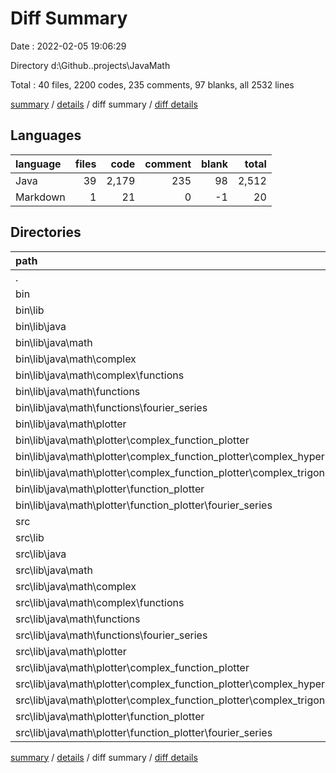 # Diff Summary

Date : 2022-02-05 19:06:29

Directory d:\Github\..projects\JavaMath

Total : 40 files,  2200 codes, 235 comments, 97 blanks, all 2532 lines

[summary](results.md) / [details](details.md) / diff summary / [diff details](diff-details.md)

## Languages
| language | files | code | comment | blank | total |
| :--- | ---: | ---: | ---: | ---: | ---: |
| Java | 39 | 2,179 | 235 | 98 | 2,512 |
| Markdown | 1 | 21 | 0 | -1 | 20 |

## Directories
| path | files | code | comment | blank | total |
| :--- | ---: | ---: | ---: | ---: | ---: |
| . | 40 | 2,200 | 235 | 97 | 2,532 |
| bin | 19 | 928 | 0 | 26 | 954 |
| bin\lib | 18 | 927 | 0 | 26 | 953 |
| bin\lib\java | 18 | 927 | 0 | 26 | 953 |
| bin\lib\java\math | 18 | 927 | 0 | 26 | 953 |
| bin\lib\java\math\complex | 2 | 26 | 0 | 0 | 26 |
| bin\lib\java\math\complex\functions | 1 | 14 | 0 | 0 | 14 |
| bin\lib\java\math\functions | 1 | 13 | 0 | 0 | 13 |
| bin\lib\java\math\functions\fourier_series | 1 | 13 | 0 | 0 | 13 |
| bin\lib\java\math\plotter | 15 | 888 | 0 | 26 | 914 |
| bin\lib\java\math\plotter\complex_function_plotter | 13 | 826 | 0 | 26 | 852 |
| bin\lib\java\math\plotter\complex_function_plotter\complex_hyperbolic | 6 | 378 | 0 | 12 | 390 |
| bin\lib\java\math\plotter\complex_function_plotter\complex_trigonometry | 6 | 379 | 0 | 12 | 391 |
| bin\lib\java\math\plotter\function_plotter | 1 | 46 | 0 | 0 | 46 |
| bin\lib\java\math\plotter\function_plotter\fourier_series | 1 | 46 | 0 | 0 | 46 |
| src | 20 | 1,251 | 235 | 72 | 1,558 |
| src\lib | 19 | 1,248 | 203 | 71 | 1,522 |
| src\lib\java | 19 | 1,248 | 203 | 71 | 1,522 |
| src\lib\java\math | 19 | 1,248 | 203 | 71 | 1,522 |
| src\lib\java\math\complex | 2 | 78 | 10 | 3 | 91 |
| src\lib\java\math\complex\functions | 1 | 10 | 0 | 3 | 13 |
| src\lib\java\math\functions | 1 | 14 | 1 | 3 | 18 |
| src\lib\java\math\functions\fourier_series | 1 | 14 | 1 | 3 | 18 |
| src\lib\java\math\plotter | 16 | 1,156 | 192 | 65 | 1,413 |
| src\lib\java\math\plotter\complex_function_plotter | 13 | 1,056 | 180 | 64 | 1,300 |
| src\lib\java\math\plotter\complex_function_plotter\complex_hyperbolic | 6 | 486 | 84 | 30 | 600 |
| src\lib\java\math\plotter\complex_function_plotter\complex_trigonometry | 6 | 486 | 84 | 30 | 600 |
| src\lib\java\math\plotter\function_plotter | 2 | 58 | 12 | 1 | 71 |
| src\lib\java\math\plotter\function_plotter\fourier_series | 1 | 58 | 12 | 3 | 73 |

[summary](results.md) / [details](details.md) / diff summary / [diff details](diff-details.md)